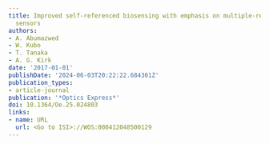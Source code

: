 ```yaml
---
title: Improved self-referenced biosensing with emphasis on multiple-resonance nanorod
  sensors
authors:
- A. Abumazwed
- W. Kubo
- T. Tanaka
- A. G. Kirk
date: '2017-01-01'
publishDate: '2024-06-03T20:22:22.684301Z'
publication_types:
- article-journal
publication: '*Optics Express*'
doi: 10.1364/Oe.25.024803
links:
- name: URL
  url: <Go to ISI>://WOS:000412048500129
---
```

